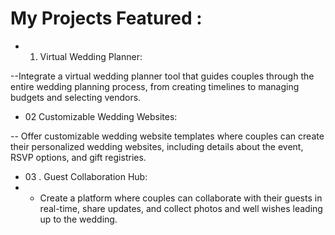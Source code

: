 # My Projects Featured :

- 01. Virtual Wedding Planner:

--Integrate a virtual wedding planner tool that guides couples through the entire wedding planning process, from creating timelines to managing budgets and selecting vendors.

- 02 Customizable Wedding Websites:

-- Offer customizable wedding website templates where couples can create their personalized wedding websites, including details about the event, RSVP options, and gift registries.

- 03 .  Guest Collaboration Hub:
- - Create a platform where couples can collaborate with their guests in real-time, share updates, and collect photos and well wishes leading up to the wedding.
